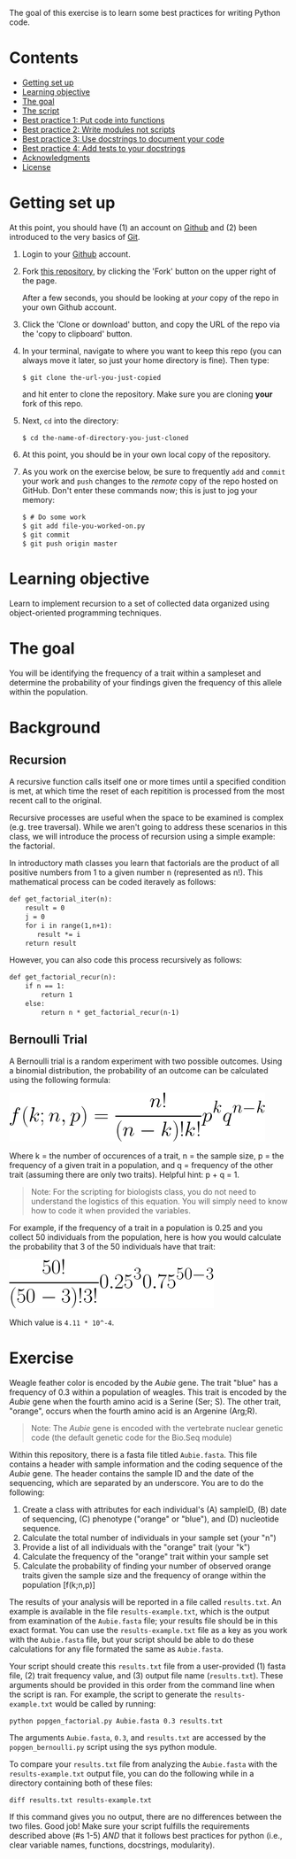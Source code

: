 The goal of this exercise is to learn some best practices for writing Python
code.

# Contents

-   [Getting set up](#getting-set-up)
-   [Learning objective](#learning-objective)
-   [The goal](#the-goal)
-   [The script](#the-script)
-   [Best practice 1: Put code into functions](#best-practice-1-put-code-into-functions)
-   [Best practice 2: Write modules not scripts](#best-practice-2-write-modules-not-scripts)
-   [Best practice 3: Use docstrings to document your code](#best-practice-3-use-docstrings-to-document-your-code)
-   [Best practice 4: Add tests to your docstrings](#best-practice-4-add-tests-to-your-docstrings)
-   [Acknowledgments](#acknowledgments)
-   [License](#license)


# Getting set up

At this point, you should have
(1) an account on [Github](https://github.com/) and
(2) been introduced to the very basics of [Git](https://git-scm.com/).

1.  Login to your [Github](https://github.com/) account.

1.  Fork [this repository](https://github.com/joaks1/python-script-best-practice), by
    clicking the 'Fork' button on the upper right of the page.

    After a few seconds, you should be looking at *your* 
    copy of the repo in your own Github account.

1.  Click the 'Clone or download' button, and copy the URL of the repo via the
    'copy to clipboard' button.

1.  In your terminal, navigate to where you want to keep this repo (you can
    always move it later, so just your home directory is fine). Then type:

        $ git clone the-url-you-just-copied

    and hit enter to clone the repository. Make sure you are cloning **your**
    fork of this repo.

1.  Next, `cd` into the directory:

        $ cd the-name-of-directory-you-just-cloned

1.  At this point, you should be in your own local copy of the repository.

1.  As you work on the exercise below, be sure to frequently `add` and `commit`
    your work and `push` changes to the *remote* copy of the repo hosted on
    GitHub. Don't enter these commands now; this is just to jog your memory:

        $ # Do some work
        $ git add file-you-worked-on.py
        $ git commit
        $ git push origin master

# Learning objective 

Learn to implement recursion to a set of collected data organized using object-oriented programming techniques.

# The goal

You will be identifying the frequency of a trait within a sampleset and determine the probability of your findings given the frequency of this allele within the population. 

# Background

## Recursion

A recursive function calls itself one or more times until a specified condition is met, at which time the reset of each repitition is processed from the most recent call to the original.

Recursive processes are useful when the space to be examined is complex (e.g. tree traversal). While we aren't going to address these scenarios in this class, we will introduce the process of recursion using a simple example: the factorial.

In introductory math classes you learn that factorials are the product of all positive numbers from 1 to a given number n (represented as n!). This mathematical process can be coded iteravely as follows:

```
def get_factorial_iter(n):
    result = 0
    j = 0
    for i in range(1,n+1):
       result *= i 
    return result
```

However, you can also code this process recursively as follows:


```
def get_factorial_recur(n):
    if n == 1:
        return 1
    else:
        return n * get_factorial_recur(n-1)
```

## Bernoulli Trial

A Bernoulli trial is a random experiment with two possible outcomes. Using a binomial distribution, the probability of an outcome can be calculated using the following formula:


![binomial-bernoulli](./images/BinomialBernoulli.png)

Where k = the number of occurences of a trait, n = the sample size, p = the frequency of a given trait in a population, and q = frequency of the other trait (assuming there are only two traits). Helpful hint: p + q = 1.

>Note: For the scripting for biologists class, you do not need to understand the logistics of this equation. You will simply need to know how to code it when provided the variables.

For example, if the frequency of a trait in a population is 0.25 and you collect 50 individuals from the population, here is how you would calculate the probability that 3 of the 50 individuals have that trait:


![example-equation](./images/ExampleEquation.png)

Which value is ```4.11 * 10^-4```.

# Exercise

Weagle feather color is encoded by the _Aubie_ gene. The trait "blue" has a frequency of 0.3 within a population of weagles. This trait is encoded by the _Aubie_ gene when the fourth amino acid is a Serine (Ser; S). The other trait, "orange", occurs when the fourth amino acid is an Argenine (Arg;R).

>Note: The _Aubie_ gene is encoded with the vertebrate nuclear genetic code (the default genetic code for the Bio.Seq module)

Within this repository, there is a fasta file titled ```Aubie.fasta```. This file contains a header with sample information and the coding sequence of the _Aubie_ gene. The header contains the sample ID and the date of the sequencing, which are separated by an underscore. You are to do the following:

1. Create a class with attributes for each individual's (A) sampleID, (B) date of sequencing, (C) phenotype ("orange" or "blue"), and (D) nucleotide sequence.
1. Calculate the total number of individuals in your sample set (your "n")
1. Provide a list of all individuals with the "orange" trait (your "k")
1. Calculate the frequency of the "orange" trait within your sample set
1. Calculate the probability of finding your number of observed orange traits given the sample size and the frequency of orange within the population [f(k;n,p)]

The results of your analysis will be reported in a file called ```results.txt```. An example is available in the file ```results-example.txt```, which is the output from examination of the ```Aubie.fasta``` file; your results file should be in this exact format. You can use the ```results-example.txt``` file as a key as you work with the ```Aubie.fasta``` file, but your script should be able to do these calculations for any file formated the same as ```Aubie.fasta```.

Your script should create this ```results.txt``` file from a user-provided (1) fasta file, (2) trait frequency value, and (3) output file name (```results.txt```). These arguments should be provided in this order from the command line when the script is ran. For example, the script to generate the ```results-example.txt``` would be called by running:

```
python popgen_factorial.py Aubie.fasta 0.3 results.txt
```

The arguments ```Aubie.fasta```, ```0.3```, and ```results.txt``` are accessed by the ```popgen_bernoulli.py``` script using the sys python module.

To compare your ```results.txt``` file from analyzing the ```Aubie.fasta``` with the ```results-example.txt``` output file, you can do the following while in a directory containing both of these files:

```
diff results.txt results-example.txt
```

If this command gives you no output, there are no differences between the two files. Good job! Make sure your script fulfills the requirements described above (#s 1-5) *AND* that it follows best practices for python (i.e., clear variable names, functions, docstrings, modularity).
